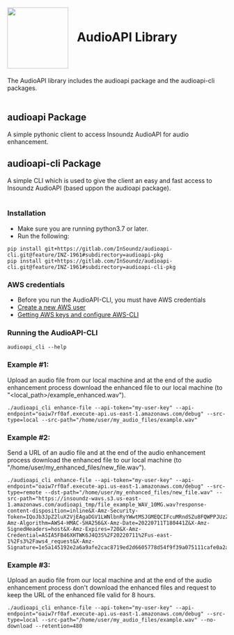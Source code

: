 <h1><img align="center" height="140" src="https://drive.google.com/uc?export=view&id=1b1DHDNsl_XGjtU_AK1QR9q_lSo3iLQ4x"> &nbsp; AudioAPI Library</h1>
The AudioAPI library includes the audioapi package and the audioapi-cli packages.
<br />
<br />

## audioapi Package
A simple pythonic client to access Insoundz AudioAPI for audio enhancement. 
<br />

## audioapi-cli Package
A simple CLI which is used to give the client an easy and fast access to Insoundz AudioAPI (based uppon the audioapi package).
<br />
<br />

### Installation
- Make sure you are running python3.7 or later. 
- Run the following: 
```console
pip install git+https://gitlab.com/InSoundz/audioapi-cli.git@feature/INZ-1961#subdirectory=audioapi-pkg
pip install git+https://gitlab.com/InSoundz/audioapi-cli.git@feature/INZ-1961#subdirectory=audioapi-cli-pkg
```

### AWS credentials
- Before you run the AudioAPI-CLI, you must have AWS credentials
- [Create a new AWS user](https://inz.atlassian.net/wiki/spaces/DEV/pages/1888157707/Creating+a+new+user+in+AWS)
- [Getting AWS keys and configure AWS-CLI](https://inz.atlassian.net/wiki/spaces/DEV/pages/1740210177/Get+Access+Key+and+Secret+Key+and+configure+AWS-CLI)

### Running the AudioAPI-CLI
```console
audioapi_cli --help
```

### Example #1:
Upload an audio file from our local machine and at the end of the audio enhancement process download the enhanced file to our local machine (to "<local_path>/example_enhanced.wav").
```console
./audioapi_cli enhance-file --api-token="my-user-key" --api-endpoint="oaiw7rf0af.execute-api.us-east-1.amazonaws.com/debug" --src-type=local --src-path="/home/user/my_audio_files/example.wav"
```

### Example #2:
Send a URL of an audio file and at the end of the audio enhancement process download the enhanced file to our local machine (to "/home/user/my_enhanced_files/new_file.wav").
```console
./audioapi_cli enhance-file --api-token="my-user-key" --api-endpoint="oaiw7rf0af.execute-api.us-east-1.amazonaws.com/debug" --src-type=remote --dst-path="/home/user/my_enhanced_files/new_file.wav" --src-path="https://insoundz-wavs.s3.us-east-1.amazonaws.com/audioapi_tmp/file_example_WAV_10MG.wav?response-content-disposition=inline&X-Amz-Security-Token=IQoJb3JpZ2luX2VjEAgaDGV1LWNlbnRyYWwtMSJGMEQCIFcuMRndSZu8FQWPPJUzZNt6VObjyHxfgyDO4v8UdoQDAiAS2pioJFiQmhUuZJms4nDRJ4nwVu71WIF1ntyupRnAMir7AghBEAEaDDkwNDIxODQ1ODU5OSIMY4JLL3KL2lZmEXZEKtgCetNtG6Y10NpSfJ%2FS4U3Lwq4EswaEVni1EZYGwihkbAPAk57eblZkstqFeaHLT4tvlj44mP7%2BSbEvbqgFCTuEPuj8XS0Zano54T6A3PpYke8MT%2F7rsZTWkiREOp%2BRUoHIy5MzyiyMp2FX0FTWSTcgAiPV9Wz70lVUZFlrIaLf545T8mnEJsJWEZEYXFkLZiBwD91pXFGMS28DI%2FtVA7%2BC4mwU6adTxPLZNuyas4W6D8mX7LLm%2Fvury9OeFfpWiNS9K91EWO%2FVyoMoKD85QeX9zlSsxsdNqZGs3GH2%2B5f3c6lFiMagGsD0%2B3hwUzb7AXC%2BQ7n9%2BThS9LFwzMpLJBKSk0N%2Bk%2BnqjEhAaUDJaRQe3uDQKAKrQvU32NcEd0LsHeNFOIHWHIutCqUGXzV0iKmh4%2BT1ub3fORmtvVMThup%2Bd5T7jm2hkh29RBFG1oMUISWUr69e7Ug87hgwu5GvlgY6tAIDXo%2By7qL%2FX5uuKemm3R91eC%2Bf9XqGGdGERnqEsP%2Fl6nM%2BQQlkHKARqsxsbK%2Bp3Sp1Zd1Eh5f4KhB2mjbJULgISrAx5TOPkKFTsNDERqxe5tRFuhFicxnBnLpPtmn%2BM4duPKaJMt92n%2Bl0XIpK9EnlArzSRHeTSiJmqNm%2Bc4Gq5EB%2FRianPrTSIJqbKfILh%2B1r3QXEc%2FHv9%2FU80dBP9LyrSjWG6S5UObUnrLRj41%2FeCTJ2WifRylbvCV6AtWC1JR0GwW%2B1ePevbVw%2B9u8mVtwP1HufoVtqxchd4OLaiHYg%2BI4ggJOjlYKI2RWjRF0tjBILp4vkNPmjYvcMaHtkW3o%2F%2FvrMPRWPS8LM90L5EYmdUjHSnRP%2BHOJ7jgrGs4AEO72zlEIxigoh8RFF447FTPtTbj1j%2Fw%3D%3D&X-Amz-Algorithm=AWS4-HMAC-SHA256&X-Amz-Date=20220711T180441Z&X-Amz-SignedHeaders=host&X-Amz-Expires=720&X-Amz-Credential=ASIA5FB46XHTWK6J4Q3S%2F20220711%2Fus-east-1%2Fs3%2Faws4_request&X-Amz-Signature=1e5a145192e2a6a9afe2cac8719ed2d6605778d54f9f39a075111cafe0a2ae67"
```

### Example #3:
Upload an audio file from our local machine and at the end of the audio enhancement process don't download the enhanced files and request to keep the URL of the enhanced file valid for 8 hours.
```console
./audioapi_cli enhance-file --api-token="my-user-key" --api-endpoint="oaiw7rf0af.execute-api.us-east-1.amazonaws.com/debug" --src-type=local --src-path="/home/user/my_audio_files/example.wav" --no-download --retention=480
```
